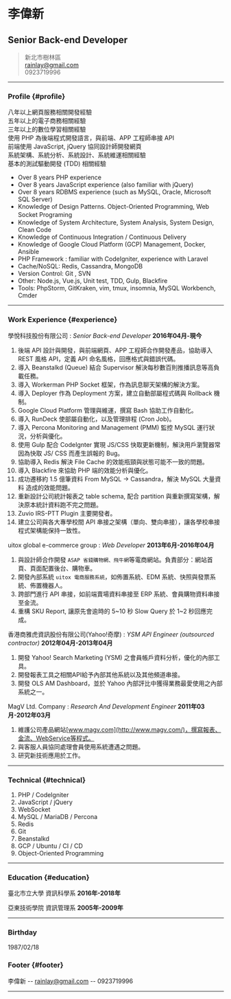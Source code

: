 # 李偉新

## Senior Back-end Developer

> 新北市樹林區  
> [rainlay@gmail.com](rainlay@gmail.com)  
> 0923719996  

------

### Profile {#profile}

八年以上網頁服務相關開發經驗  
五年以上的電子商務相關經驗  
三年以上的數位學習相關經驗  
使用 PHP 為後端程式開發語言，與前端、APP 工程師串接 API  
前端使用 JavaScript, jQuery 協同設計師開發網頁  
系統架構、系統分析、系統設計、系統維運相關經驗  
基本的測試驅動開發 (TDD) 相關經驗

* Over 8 years PHP experience
* Over 8 years JavaScript experience (also familiar with jQuery)
* Over 8 years RDBMS experience (such as MySQL, Oracle, Microsoft SQL Server)
* Knowledge of Design Patterns. Object-Oriented Programming, Web Socket Programing 　
* Knowledge of System Architecture, System Analysis, System Design, Clean Code
* Knowledge of Continuous Integration / Continuous Delivery
* Knowledge of Google Cloud Platform (GCP) Management, Docker, Ansible
* PHP Framework : familiar with CodeIgniter, experience with Laravel
* Cache/NoSQL: Redis, Cassandra, MongoDB
* Version Control: Git , SVN
* Other: Node.js, Vue.js, Unit test, TDD, Gulp, Blackfire
* Tools: PhpStorm, GitKraken, vim, tmux, insomnia, MySQL Workbench, Cmder

------

### Work Experience {#experience}

學悅科技股份有限公司
: *Senior Back-end Developer*
  __2016年04月-現今__  
  1. 後端 API 設計與開發，與前端網頁、APP 工程師合作開發產品，協助導入 REST 風格 API，定義 API 命名風格，回應格式與錯誤代碼。  
  2. 導入 Beanstalkd (Queue) 結合 Supervisor 解決每秒數百則推播訊息等高負載任務。  
  3. 導入 Workerman PHP Socket 框架，作為訊息聊天架構的解決方案。  
  4. 導入 Deployer 作為 Deployment 方案，建立自動部屬程式碼與 Rollback 機制。  
  5. Google Cloud Platform 管理與維運，撰寫 Bash 協助工作自動化。  
  6. 導入 RunDeck 使部屬自動化，以及管理排程 (Cron Job)。  
  7. 導入 Percona Monitoring and Management (PMM) 監控 MySQL 運行狀況，分析與優化。  
  8. 使用 Gulp 配合 CodeIgnter 實現 JS/CSS 快取更新機制，解決用戶瀏覽器常因為快取 JS/ CSS 而產生誤報的 Bug。  
  9. 協助導入 Redis 解決 File Cache 的效能瓶頸與狀態可能不一致的問題。  
  10. 導入 Blackfire 來協助 PHP 端的效能分析與優化。  
  11. 成功遷移約 1.5 億筆資料 From MySQL -> Cassandra，解決 MySQL 大量資料
造成的效能問題。  
  12. 重新設計公司統計報表之 table schema, 配合 partition 與重新撰寫架構，解決原本統計資料跑不完之問題。  
  13. Zuvio IRS-PTT Plugin 主要開發者。  
  14. 建立公司與各大專學校間 API 串接之架構（單向、雙向串接），讓各學校串接程式架構能保持一致性。

uitox global e-commerce group
: *Web Developer*
  __2013年6月-2016年04月__  
  1. 與設計師合作開發 `ASAP 省錢購物網、飛牛網`等電商網站。負責部分：網站首頁、頁面配置後台、購物車。
  2. 開發內部系統 `uitox 電商服務系統`，如佈置系統、EDM 系統、快照與發票系統、佈置機器人。  
  3. 跨部門進行 API 串接，如前端賣場資料串接至 ERP 系統、會員購物資料串接至金流。
  4. 重構 SKU Report, 讓原先會逾時的 5~10 秒 Slow Query 於 1~2 秒回應完成。

香港商雅虎資訊股份有限公司(Yahoo!奇摩)
: *YSM API Engineer (outsourced contractor)*
  __2012年04月-2013年04月__  
  1. 開發 Yahoo! Search Marketing (YSM) 之會員帳戶資料分析，優化的內部工具。  
  2. 開發報表工具之相關API給予內部其他系統以及其他頻道串接。  
  3. 開發 OLS AM Dashboard，並於 Yahoo 內部評比中獲得業務最愛使用之內部系統之一。

MagV Ltd. Company
: *Research And Development Engineer*
  __2011年03月-2012年03月__  
  1. 維護公司產品網站[www.magv.com](http://www.magv.com/)，撰寫報表、金流、WebService等程式。  
  2. 與客服人員協同處理會員使用系統遭遇之問題。  
  3. 研究新技術應用於工作。

-------

### Technical {#technical}

1. PHP / CodeIgniter
1. JavaScript / jQuery
1. WebSocket
1. MySQL / MariaDB / Percona
1. Redis
1. Git
1. Beanstalkd
1. GCP / Ubuntu / CI / CD
1. Object-Oriented Programming

------

### Education {#education}

臺北市立大學 資訊科學系
  __2016年-2018年__

亞東技術學院 資訊管理系
  __2005年-2009年__

------

### Birthday

1987/02/18

### Footer {#footer}

李偉新 -- [rainlay@gmail.com](rainlay@gmail.com) -- 0923719996

------
